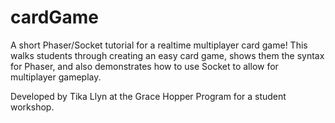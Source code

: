 # cardGame
A short Phaser/Socket tutorial for a realtime multiplayer card game!  This walks students through creating an easy card game, shows them the syntax for Phaser, and also demonstrates how to use Socket to allow for multiplayer gameplay.

Developed by Tika Llyn at the Grace Hopper Program for a student workshop.
